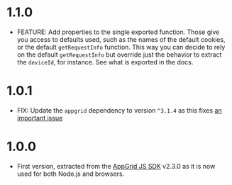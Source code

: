 # 1.1.0

- FEATURE: Add properties to the single exported function.
Those give you access to defaults used, such as the names of the default cookies, or the default `getRequestInfo` function.
This way you can decide to rely on the default `getRequestInfo` but override just the behavior to extract the `deviceId`, for instance.
See what is exported in the docs.

# 1.0.1

- FIX: Update the `appgrid` dependency to version `^3.1.4` as this fixes [an important issue](https://github.com/Accedo-Products/appgrid-sdk-js/blob/master/CHANGELOG.md#314)

# 1.0.0

- First version, extracted from the [AppGrid JS SDK](https://github.com/Accedo-Products/appgrid-sdk-js) v2.3.0 as it is now used for both Node.js and browsers.
